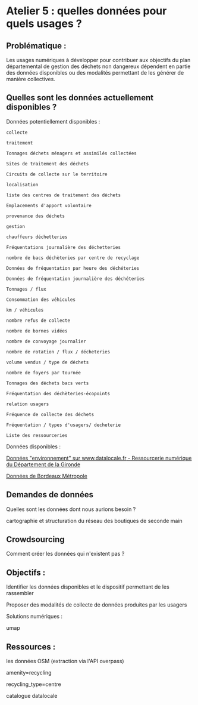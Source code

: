 # Atelier 5 : quelles données pour quels usages ?

## Problématique : 

Les usages numériques à développer pour contribuer aux objectifs du plan départemental de gestion des déchets non dangereux dépendent en partie des données disponibles ou des modalités permettant de les générer de manière collectives.

## Quelles sont les données actuellement disponibles ?

Données potentiellement disponibles :

    collecte

    traitement

    Tonnages déchets ménagers et assimilés collectées

    Sites de traitement des déchets 

    Circuits de collecte sur le territoire

    localisation

    liste des centres de traitement des déchets

    Emplacements d'apport volontaire

    provenance des déchets

    gestion

    chauffeurs déchetteries

    Fréquentations journalière des déchetteries

    nombre de bacs déchèteries par centre de recyclage

    Données de fréquentation par heure des déchéteries 

    Données de fréquentation journalière des déchéteries

    Tonnages / flux

    Consommation des véhicules

    km / véhicules

    nombre refus de collecte

    nombre de bornes vidées

    nombre de convoyage journalier

    nombre de rotation / flux / décheteries

    volume vendus / type de déchets

    nombre de foyers par tournée

    Tonnages des déchets bacs verts

    Fréquentation des déchèteries-écopoints

    relation usagers

    Fréquence de collecte des déchets

    Fréquentation / types d'usagers/ decheterie

    Liste des ressourceries

Données disponibles :

[Données "environnement" sur www.datalocale.fr - Ressourcerie numérique du Département de la Gironde](http://www.datalocale.fr/drupal7/searchpackages/?f[0]=im_field_concept%3A35466)

[Données de Bordeaux Métropole](http://data.bordeaux-metropole.fr/themes)

## Demandes de données

Quelles sont les données dont nous aurions besoin ?

cartographie et structuration du réseau des boutiques de seconde main
 
## Crowdsourcing

Comment créer les données qui n'existent pas ? 

## Objectifs :

Identifier les données disponibles et le dispositif permettant de les rassembler

Proposer des modalités de collecte de données produites par les usagers

Solutions numériques : 

umap

## Ressources : 

les données OSM (extraction via l'API overpass)

amenity=recycling

recycling_type=centre

catalogue datalocale
